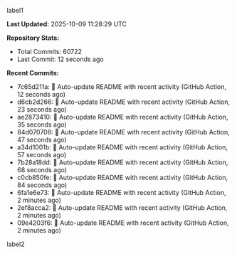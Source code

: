 
label1 
<!-- ACTIVITY_START -->
**Last Updated:** 2025-10-09 11:28:29 UTC

**Repository Stats:**
- Total Commits: 60722
- Last Commit: 12 seconds ago

**Recent Commits:**
- 7c65d211a: 🤖 Auto-update README with recent activity (GitHub Action, 12 seconds ago)
- d6cb2d266: 🤖 Auto-update README with recent activity (GitHub Action, 23 seconds ago)
- ae2873410: 🤖 Auto-update README with recent activity (GitHub Action, 35 seconds ago)
- 84d070708: 🤖 Auto-update README with recent activity (GitHub Action, 47 seconds ago)
- a34d1001b: 🤖 Auto-update README with recent activity (GitHub Action, 57 seconds ago)
- 7b28a18dd: 🤖 Auto-update README with recent activity (GitHub Action, 68 seconds ago)
- c0cb850fe: 🤖 Auto-update README with recent activity (GitHub Action, 84 seconds ago)
- 6fa1e6e73: 🤖 Auto-update README with recent activity (GitHub Action, 2 minutes ago)
- 2ef8acca2: 🤖 Auto-update README with recent activity (GitHub Action, 2 minutes ago)
- 09e4203f6: 🤖 Auto-update README with recent activity (GitHub Action, 2 minutes ago)
<!-- ACTIVITY_END -->

label2
